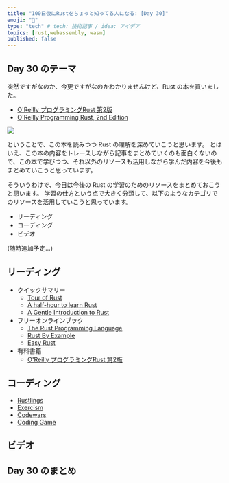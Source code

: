 ```yaml
---
title: "100日後にRustをちょっと知ってる人になる: [Day 30]"
emoji: "🦀"
type: "tech" # tech: 技術記事 / idea: アイデア
topics: [rust,webassembly, wasm]
published: false
---
```

## Day 30 のテーマ

突然ですがなのか、今更ですがなのかわかりませんけど、Rust の本を買いました。

- [O'Reilly プログラミングRust 第2版](https://www.oreilly.co.jp/books/9784873119786/)
- [O'Reilly Programming Rust, 2nd Edition](https://learning.oreilly.com/library/view/programming-rust-2nd/9781492052586/)

![](https://storage.googleapis.com/zenn-user-upload/11eb9df1a993-20220922.png)

ということで、この本を読みつつ Rust の理解を深めていこうと思います。
とはいえ、この本の内容をトレースしながら記事をまとめていくのも面白くないので、この本で学びつつ、それ以外のリソースも活用しながら学んだ内容を今後もまとめていこうと思っています。

そういうわけで、今日は今後の Rust の学習のためのリソースをまとめておこうと思います。
学習の仕方という点で大きく分類して、以下のようなカテゴリでのリソースを活用していこうと思っています。

- リーディング
- コーディング
- ビデオ

(随時追加予定…)

## リーディング

- クイックサマリー
  - [Tour of Rust](https://tourofrust.com)
  - [A half-hour to learn Rust](https://fasterthanli.me/articles/a-half-hour-to-learn-rust)
  - [A Gentle Introduction to Rust](https://stevedonovan.github.io/rust-gentle-intro/readme.html)
- フリーオンラインブック
  - [The Rust Programming Language](https://doc.rust-lang.org/book/)
  - [Rust By Example](https://doc.rust-lang.org/rust-by-example/)
  - [Easy Rust](https://dhghomon.github.io/easy_rust/)
- 有料書籍
  - [O'Reilly プログラミングRust 第2版](https://www.oreilly.co.jp/books/9784873119786/)

## コーディング

- [Rustlings](https://github.com/rust-lang/rustlings)
- [Exercism](https://exercism.org/tracks/rust)
- [Codewars](https://www.codewars.com/?language=rust)
- [Coding Game](https://www.codingame.com/start)

## ビデオ

## Day 30 のまとめ
